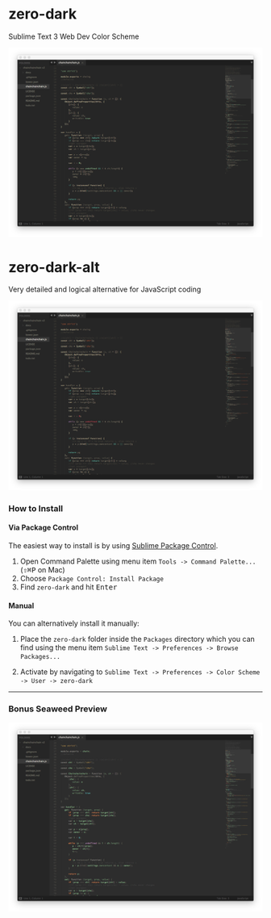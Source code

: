# zero-dark

Sublime Text 3 Web Dev Color Scheme

![screenshot](https://github.com/jrvieira/zero-dark/blob/master/dark.png)

# zero-dark-alt

Very detailed and logical alternative for JavaScript coding

![screenshot](https://github.com/jrvieira/zero-dark/blob/master/dark-alt.png)

### How to Install

#### Via Package Control

The easiest way to install is by using [Sublime Package Control](https://sublime.wbond.net).

1. Open Command Palette using menu item `Tools -> Command Palette...` (<kbd>⇧</kbd><kbd>⌘</kbd><kbd>P</kbd> on Mac)
2. Choose `Package Control: Install Package`
3. Find `zero-dark` and hit <kbd>Enter</kbd>

#### Manual

You can alternatively install it manually:

1. Place the `zero-dark` folder inside the `Packages` directory which you can find using the menu item `Sublime Text -> Preferences -> Browse Packages...`

2. Activate by navigating to `Sublime Text -> Preferences -> Color Scheme -> User -> zero-dark`

***

### Bonus Seaweed Preview

![screenshot](https://github.com/jrvieira/zero-dark/blob/master/seaweed.png)
